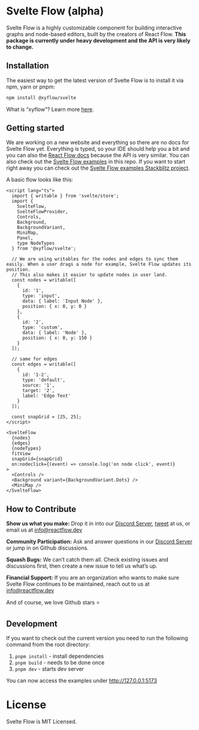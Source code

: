 # Svelte Flow (alpha)

Svelte Flow is a highly customizable component for building interactive graphs and node-based editors, built by the creators of React Flow. **This package is currently under heavy development and the API is very likely to change.**

## Installation

The easiest way to get the latest version of Svelte Flow is to install it via npm, yarn or pnpm:

```sh
npm install @xyflow/svelte
```

What is “xyflow”? Learn more [here](https://wbkd.notion.site/Upcoming-Changes-at-React-Flow-1a443641891a4069927c0a115e915251).

## Getting started

We are working on a new website and everything so there are no docs for Svelte Flow yet. Everything is typed, so your IDE should help you a bit and you can also the [React Flow docs](https://reactflow.dev/docs) because the API is very similar. You can also check out the [Svelte Flow examples](https://github.com/wbkd/react-flow/tree/xyflow/packages/svelte/src/routes) in this repo.
If you want to start right away you can check out the [Svelte Flow examples Stackblitz project](https://stackblitz.com/edit/svelte-flow-examples?file=src%2Froutes%2Foverview%2F%2Bpage.svelte). 

A basic flow looks like this:

```svelte
<script lang="ts">
  import { writable } from 'svelte/store';
  import {
    SvelteFlow,
    SvelteFlowProvider,
    Controls,
    Background,
    BackgroundVariant,
    MiniMap,
    Panel,
    type NodeTypes
  } from '@xyflow/svelte';
  
  // We are using writables for the nodes and edges to sync them easily. When a user drags a node for example, Svelte Flow updates its position.
  // This also makes it easier to update nodes in user land.
  const nodes = writable([
    {
      id: '1',
      type: 'input',
      data: { label: 'Input Node' },
      position: { x: 0, y: 0 }
    },
    {
      id: '2',
      type: 'custom',
      data: { label: 'Node' },
      position: { x: 0, y: 150 }
    }
  ]);

  // same for edges
  const edges = writable([
    {
      id: '1-2',
      type: 'default',
      source: '1',
      target: '2',
      label: 'Edge Text'
    }
  ]);

  const snapGrid = [25, 25];
</script>

<SvelteFlow
  {nodes}
  {edges}
  {nodeTypes}
  fitView
  snapGrid={snapGrid}
  on:nodeclick={(event) => console.log('on node click', event)}
>
  <Controls />
  <Background variant={BackgroundVariant.Dots} />
  <MiniMap />
</SvelteFlow>
```

## How to Contribute

**Show us what you make:** Drop it in into our [Discord Server](https://discord.com/invite/Bqt6xrs), [tweet](https://twitter.com/reactflowdev) at us, or email us at info@reactflow.dev

**Community Participation:** Ask and answer questions in our [Discord Server](https://discord.com/invite/Bqt6xrs) or jump in on Github discussions.

**Squash Bugs:** We can’t catch them all. Check existing issues and discussions first, then create a new issue to tell us what’s up.

**Financial Support:** If you are an organization who wants to make sure Svelte Flow continues to be maintained, reach out to us at info@reactflow.dev

And of course, we love Github stars ⭐


## Development

If you want to check out the current version you need to run the following command from the root directory:

1. `pnpm install` - install dependencies
2. `pnpm build` - needs to be done once
3. `pnpm dev` - starts dev server

You can now access the examples under http://127.0.0.1:5173


# License

Svelte Flow is MIT Licensed.